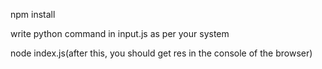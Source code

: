 npm install

write python command in input.js as per your system

node index.js(after this, you should get res in the console of the browser)